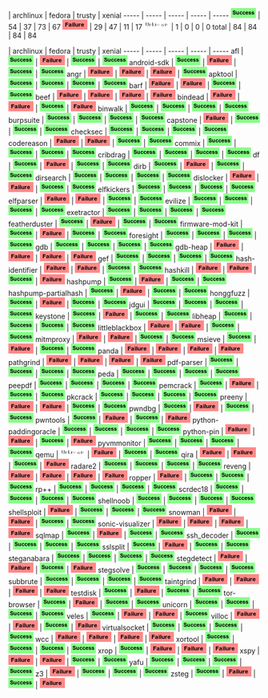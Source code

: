  | archlinux | fedora | trusty | xenial
----- | ----- | ----- | ----- | -----
![success](success.png) | 54 | 37 | 73 | 67
![fail](fail.png) | 29 | 47 | 11 | 17
![unknown](unknown.png) | 1 | 0 | 0 | 0
total | 84 | 84 | 84 | 84

 | archlinux | fedora | trusty | xenial
----- | ----- | ----- | ----- | -----
afl | ![success](success.png) | ![fail](fail.png) | ![success](success.png) | ![success](success.png)
android-sdk | ![success](success.png) | ![fail](fail.png) | ![success](success.png) | ![success](success.png)
angr | ![fail](fail.png) | ![fail](fail.png) | ![fail](fail.png) | ![success](success.png)
apktool | ![success](success.png) | ![success](success.png) | ![success](success.png) | ![success](success.png)
barf | ![fail](fail.png) | ![fail](fail.png) | ![success](success.png) | ![success](success.png)
beef | ![fail](fail.png) | ![fail](fail.png) | ![fail](fail.png) | ![fail](fail.png)
bindead | ![fail](fail.png) | ![fail](fail.png) | ![success](success.png) | ![fail](fail.png)
binwalk | ![success](success.png) | ![success](success.png) | ![success](success.png) | ![success](success.png)
burpsuite | ![success](success.png) | ![success](success.png) | ![success](success.png) | ![success](success.png)
capstone | ![fail](fail.png) | ![success](success.png) | ![success](success.png) | ![success](success.png)
checksec | ![success](success.png) | ![success](success.png) | ![success](success.png) | ![success](success.png)
codereason | ![fail](fail.png) | ![fail](fail.png) | ![success](success.png) | ![success](success.png)
commix | ![success](success.png) | ![success](success.png) | ![success](success.png) | ![success](success.png)
cribdrag | ![success](success.png) | ![success](success.png) | ![success](success.png) | ![success](success.png)
df | ![success](success.png) | ![fail](fail.png) | ![success](success.png) | ![success](success.png)
dirb | ![success](success.png) | ![fail](fail.png) | ![success](success.png) | ![success](success.png)
dirsearch | ![success](success.png) | ![success](success.png) | ![success](success.png) | ![success](success.png)
dislocker | ![fail](fail.png) | ![fail](fail.png) | ![success](success.png) | ![success](success.png)
elfkickers | ![success](success.png) | ![success](success.png) | ![success](success.png) | ![success](success.png)
elfparser | ![fail](fail.png) | ![fail](fail.png) | ![success](success.png) | ![success](success.png)
evilize | ![success](success.png) | ![success](success.png) | ![success](success.png) | ![success](success.png)
exetractor | ![success](success.png) | ![success](success.png) | ![success](success.png) | ![success](success.png)
featherduster | ![success](success.png) | ![fail](fail.png) | ![success](success.png) | ![success](success.png)
firmware-mod-kit | ![success](success.png) | ![fail](fail.png) | ![success](success.png) | ![success](success.png)
foresight | ![success](success.png) | ![success](success.png) | ![success](success.png) | ![success](success.png)
gdb | ![success](success.png) | ![success](success.png) | ![success](success.png) | ![success](success.png)
gdb-heap | ![fail](fail.png) | ![fail](fail.png) | ![fail](fail.png) | ![fail](fail.png)
gef | ![success](success.png) | ![success](success.png) | ![success](success.png) | ![success](success.png)
hash-identifier | ![fail](fail.png) | ![fail](fail.png) | ![success](success.png) | ![success](success.png)
hashkill | ![fail](fail.png) | ![fail](fail.png) | ![success](success.png) | ![fail](fail.png)
hashpump | ![success](success.png) | ![fail](fail.png) | ![success](success.png) | ![success](success.png)
hashpump-partialhash | ![success](success.png) | ![fail](fail.png) | ![success](success.png) | ![success](success.png)
honggfuzz | ![success](success.png) | ![fail](fail.png) | ![success](success.png) | ![success](success.png)
jdgui | ![success](success.png) | ![success](success.png) | ![success](success.png) | ![success](success.png)
keystone | ![success](success.png) | ![fail](fail.png) | ![success](success.png) | ![success](success.png)
libheap | ![success](success.png) | ![success](success.png) | ![success](success.png) | ![success](success.png)
littleblackbox | ![fail](fail.png) | ![fail](fail.png) | ![success](success.png) | ![success](success.png)
mitmproxy | ![fail](fail.png) | ![fail](fail.png) | ![success](success.png) | ![success](success.png)
msieve | ![success](success.png) | ![fail](fail.png) | ![success](success.png) | ![success](success.png)
panda | ![fail](fail.png) | ![fail](fail.png) | ![fail](fail.png) | ![fail](fail.png)
pathgrind | ![fail](fail.png) | ![fail](fail.png) | ![fail](fail.png) | ![fail](fail.png)
pdf-parser | ![success](success.png) | ![success](success.png) | ![success](success.png) | ![success](success.png)
peda | ![success](success.png) | ![success](success.png) | ![success](success.png) | ![success](success.png)
peepdf | ![success](success.png) | ![success](success.png) | ![success](success.png) | ![success](success.png)
pemcrack | ![success](success.png) | ![fail](fail.png) | ![success](success.png) | ![success](success.png)
pkcrack | ![success](success.png) | ![success](success.png) | ![success](success.png) | ![success](success.png)
preeny | ![fail](fail.png) | ![fail](fail.png) | ![success](success.png) | ![success](success.png)
pwndbg | ![success](success.png) | ![fail](fail.png) | ![success](success.png) | ![success](success.png)
pwntools | ![success](success.png) | ![fail](fail.png) | ![success](success.png) | ![fail](fail.png)
python-paddingoracle | ![success](success.png) | ![success](success.png) | ![success](success.png) | ![success](success.png)
python-pin | ![fail](fail.png) | ![fail](fail.png) | ![success](success.png) | ![fail](fail.png)
pyvmmonitor | ![success](success.png) | ![success](success.png) | ![success](success.png) | ![success](success.png)
qemu | ![unknown](unknown.png) | ![fail](fail.png) | ![success](success.png) | ![success](success.png)
qira | ![fail](fail.png) | ![fail](fail.png) | ![success](success.png) | ![fail](fail.png)
radare2 | ![success](success.png) | ![success](success.png) | ![success](success.png) | ![success](success.png)
reveng | ![fail](fail.png) | ![fail](fail.png) | ![fail](fail.png) | ![fail](fail.png)
ropper | ![fail](fail.png) | ![success](success.png) | ![success](success.png) | ![success](success.png)
rp++ | ![success](success.png) | ![success](success.png) | ![success](success.png) | ![success](success.png)
scrdec18 | ![success](success.png) | ![success](success.png) | ![success](success.png) | ![success](success.png)
shellnoob | ![success](success.png) | ![success](success.png) | ![success](success.png) | ![success](success.png)
shellsploit | ![fail](fail.png) | ![success](success.png) | ![success](success.png) | ![success](success.png)
snowman | ![fail](fail.png) | ![fail](fail.png) | ![success](success.png) | ![success](success.png)
sonic-visualizer | ![fail](fail.png) | ![fail](fail.png) | ![fail](fail.png) | ![fail](fail.png)
sqlmap | ![success](success.png) | ![fail](fail.png) | ![success](success.png) | ![success](success.png)
ssh_decoder | ![success](success.png) | ![success](success.png) | ![success](success.png) | ![success](success.png)
sslsplit | ![success](success.png) | ![fail](fail.png) | ![success](success.png) | ![success](success.png)
steganabara | ![success](success.png) | ![success](success.png) | ![success](success.png) | ![success](success.png)
stegdetect | ![fail](fail.png) | ![fail](fail.png) | ![success](success.png) | ![fail](fail.png)
stegsolve | ![success](success.png) | ![success](success.png) | ![success](success.png) | ![success](success.png)
subbrute | ![success](success.png) | ![success](success.png) | ![success](success.png) | ![success](success.png)
taintgrind | ![fail](fail.png) | ![fail](fail.png) | ![fail](fail.png) | ![fail](fail.png)
testdisk | ![success](success.png) | ![fail](fail.png) | ![success](success.png) | ![success](success.png)
tor-browser | ![success](success.png) | ![fail](fail.png) | ![success](success.png) | ![success](success.png)
unicorn | ![success](success.png) | ![success](success.png) | ![success](success.png) | ![success](success.png)
veles | ![success](success.png) | ![fail](fail.png) | ![fail](fail.png) | ![success](success.png)
villoc | ![fail](fail.png) | ![fail](fail.png) | ![success](success.png) | ![fail](fail.png)
virtualsocket | ![success](success.png) | ![success](success.png) | ![success](success.png) | ![success](success.png)
wcc | ![fail](fail.png) | ![fail](fail.png) | ![fail](fail.png) | ![fail](fail.png)
xortool | ![success](success.png) | ![success](success.png) | ![success](success.png) | ![success](success.png)
xrop | ![success](success.png) | ![fail](fail.png) | ![fail](fail.png) | ![fail](fail.png)
xspy | ![fail](fail.png) | ![fail](fail.png) | ![success](success.png) | ![success](success.png)
yafu | ![success](success.png) | ![success](success.png) | ![success](success.png) | ![success](success.png)
z3 | ![fail](fail.png) | ![success](success.png) | ![success](success.png) | ![success](success.png)
zsteg | ![success](success.png) | ![fail](fail.png) | ![success](success.png) | ![fail](fail.png)
